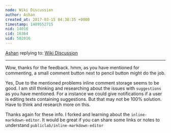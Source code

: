 ```yaml
---
node: Wiki Discussion
author: Ashan
created_at: 2017-03-15 04:38:35 +0000
timestamp: 1489552715
nid: 14010
cid: 16364
uid: 502016
---
```




[Ashan](../profile/Ashan) replying to: [Wiki Discussion](../notes/Ashan/03-13-2017/wiki-discussion)

----
Wow, thanks for the feedback. hmm, as you have mentioned for commenting, a small comment button next to pencil button might do the job.

Yes, Due to the mentioned problems inline comment storage seems to be good. I am still thinking and researching about the issues with `suggestions` as you have mentioned. For a instance we could give notifications if a user is editing texts containing suggestions. But that may not be 100% solution. Have to think and research more on this. 

Thanks again for these info. I forked and learning about the `inline-markdown-editor`.  It would be great if you can share some links or notes to understand `publiclab/inline-markdown-editor`